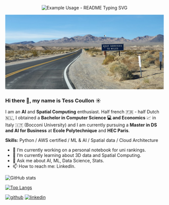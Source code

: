 <!-- markdownlint-disable MD033 MD041 -->

<p align="center">
  <img src="https://readme-typing-svg.demolab.com/?lines=Welcome+to+my+GitHub+!;Hope+you+will+like+it+!;I+would+love+to+chat+:)&font=Fira%20Code&center=true&width=380&height=50&duration=4000&pause=1000" alt="Example Usage - README Typing SVG">
</p>

<!-- markdownlint-enable MD033 -->

<img src="https://raw.githubusercontent.com/tesscln/tesscln/refs/heads/main/ACCU4692.jpg" alt="I am a Data Science and AI student" width="600"/>

### Hi there 👋, my name is Tess Coullon ☀️

I am an **AI** and **Spatial Computing** enthusiast. Half french 🇫🇷 - half Dutch 🇳🇱, I obtained a **Bachelor in Computer Science 💻 and Economics** 📈 in Italy 🇮🇹 (Bocconi University) and I am currently pursuing a **Master in DS and AI for Business** at **Ecole Polytechnique** and **HEC Paris**.


**Skills:** Python / AWS certified / ML & AI / Spatial data / Cloud Architecture



- 🔭 I’m currently working on a personal notebook for uni rankings. 
- 🌱 I’m currently learning about 3D data and Spatial Computing.
- 💬 Ask me about AI, ML, Data Science, Stats.
- 📫 How to reach me: LinkedIn.
  

![GitHub stats](https://github-readme-stats.vercel.app/api?username=tesscln&show_icons=true&count_private=true)  


[![Top Langs](https://github-readme-stats.vercel.app/api/top-langs/?username=tesscln)](https://github.com/anuraghazra/github-readme-stats)



[<img src='https://cdn.jsdelivr.net/npm/simple-icons@3.0.1/icons/github.svg' alt='github' height='40'>](https://github.com/tesscln)  [<img src='https://cdn.jsdelivr.net/npm/simple-icons@3.0.1/icons/linkedin.svg' alt='linkedin' height='40'>](https://www.linkedin.com/in/tesscoullon/)  
